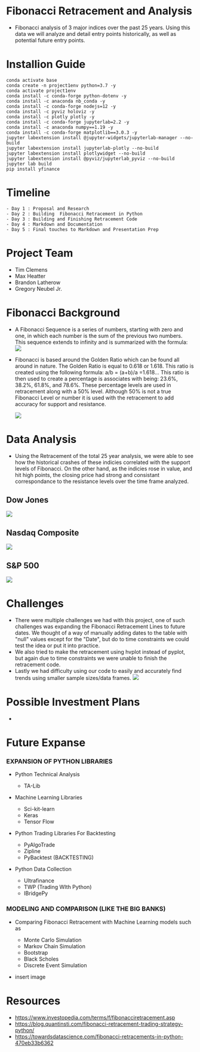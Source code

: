 # Fibonacci Retracement and Analysis

* Fibonacci analysis of 3 major indices over the past 25 years. Using this data we will analyze and detail entry points historically, as well as potential future entry points.



# Installion Guide

```
conda activate base
conda create -n project1env python=3.7 -y
conda activate project1env
conda install -c conda-forge python-dotenv -y
conda install -c anaconda nb_conda -y
conda install -c conda-forge nodejs=12 -y
conda install -c pyviz holoviz -y
conda install -c plotly plotly -y
conda install -c conda-forge jupyterlab=2.2 -y
conda install -c anaconda numpy==1.19 -y
conda install -c conda-forge matplotlib==3.0.3 -y
jupyter labextension install @jupyter-widgets/jupyterlab-manager --no-build
jupyter labextension install jupyterlab-plotly --no-build
jupyter labextension install plotlywidget --no-build
jupyter labextension install @pyviz/jupyterlab_pyviz --no-build
jupyter lab build
pip install yfinance
```

# Timeline
    - Day 1 : Proposal and Research
    - Day 2 : Building  Fibonacci Retracement in Python
    - Day 3 : Building and Finishing Retracement Code
    - Day 4 : Markdown and Documentation
    - Day 5 : Final touches to Markdown and Presentation Prep


# Project Team
* Tim Clemens 
* Max Heatter 
* Brandon Latherow
* Gregory Neubel Jr.

# Fibonacci Background
* A Fibonacci Sequence is a series of numbers, starting with zero and one, in which each number is the sum of the previous two numbers. This sequence extends to infinity and is summarized with the formula: 
![](Images/fib_formula.png)
* Fibonacci is based around the Golden Ratio which can be found all around in nature. The Golden Ratio is equal to 0.618 or 1.618. This ratio is created using the following formula: a/b = (a+b)/a =1.618... This ratio is then used to create a percentage is associates with being: 23.6%, 38.2%, 61.8%, and 78.6%. These percentage levels are used in retracement along with a 50% level. Although 50% is not a true Fibonacci Level or number it is used with the retracement to add accuracy for support and resistance.

  ![](Images/Fib_Gif.gif)

# Data Analysis
* Using the Retracement of the total 25 year analysis, we were able to see how the historical crashes of these indicies correlated with the support levels of Fibonacci. On the other hand, as the indicies rose in value, and hit high points, the closing price had strong and consistant correspondance to the resistance levels over the time frame analyzed.
## Dow Jones
![](Images/DJI_fib.png)
## Nasdaq Composite
![](Images/NASDAQ_fib.png)
## S&P 500
![](Images/SP500_fib.png)

# Challenges
* There were multiple challenges we had with this project, one of such challenges was expanding the Fibonacci Retracement Lines to future dates. We thought of a way of manually adding dates to the table with "null" values except for the "Date", but do to time constraints we could test the idea or put it into practice. 
* We also tried to make the retracement using hvplot instead of pyplot, but again due to time constraints we were unable to finish the retracement code.
* Lastly we had difficulty using our code to easily and accurately find trends using smaller sample sizes/data frames.
![](Images/Fib_Future.png)

# Possible Investment Plans
* 
# Future Expanse 

### EXPANSION OF PYTHON LIBRARIES

* Python Technical Analysis 
  - TA-Lib
* Machine Learning Libraries
  - Sci-kit-learn
  - Keras
  - Tensor Flow

* Python Trading Libraries For Backtesting
  - PyAlgoTrade
  - Zipline
  - PyBacktest (BACKTESTING)

* Python Data Collection
  - Ultrafinance
  - TWP (Trading WIth Python)
  - IBridgePy

### MODELING AND COMPARISON (LIKE THE BIG BANKS)

* Comparing Fibonacci Retracement with Machine Learning models such as
  - Monte Carlo Simulation
  - Markov Chain Simulation
  - Bootstrap
  - Black Scholes
  - Discrete Event Simulation

* insert image

# Resources
* https://www.investopedia.com/terms/f/fibonacciretracement.asp 
* https://blog.quantinsti.com/fibonacci-retracement-trading-strategy-python/
* https://towardsdatascience.com/fibonacci-retracements-in-python-470eb33b6362  

